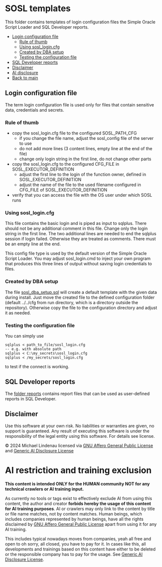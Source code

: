 # SOSL templates
This folder contains templates of login configuration files the Simple Oracle Script Loader and SQL Developer reports.

- [Login configuration file](#login-configuration-file)
  - [Rule of thumb](#rule-of-thumb)
  - [Using sosl_login.cfg](#using-sosl_logincfg)
  - [Created by DBA setup](#created-by-dba-setup)
  - [Testing the configuration file](#testing-the-configuration-file)
- [SQL Developer reports](#sql-developer-reports)
- [Disclaimer](#disclaimer)
- [AI disclosure](#ai-restriction-and-training-exclusion)
- [Back to main](../README.md)

## Login configuration file
The term login configuration file is used only for files that contain sensitive data, credentials and secrets.
### Rule of thumb
- copy the sosl_login.cfg file to the configured SOSL_PATH_CFG
  - if you change the file name, adjust the sosl_config file of the server to use
  - do not add more lines (3 content lines, empty line at the end of the file)
  - change only login string in the first line, do not change other parts
- copy the sosl_login.cfg to the configured CFG_FILE in SOSL_EXECUTOR_DEFINITION
  - adjust the first line to the login of the function owner, defined in SOSL_EXECUTOR_DEFINITION
  - adjust the name of the file to the used filename configured in CFG_FILE of SOSL_EXECUTOR_DEFINITION
- verify that you can access the file with the OS user under which SOSL runs
### Using sosl_login.cfg
This file contains the basic login and is piped as input to sqlplus. There should not be any additional comment in this file. Change only the login string in the first line. The two additional lines are needed to end the sqlplus session if login failed. Otherwise they are treated as comments. There must be an empty line at the end.

This config file type is used by the default version of the Simple Oracle Script Loader. You may adjust sosl_login.cmd to inject your own program that produces this three lines of output without saving login credentials to files.
### Created by DBA setup
The file [sosl_dba_setup.sql](../setup/sosl_dba_setup.sql) will create a default template with the given data during install. Just move the created file to the defined configuration folder (default ../../cfg from run directory, which is a directory outside the repository). Otherwise copy the file to the configuration directory and adjust it as needed.
### Testing the configuration file
You can simply use

    sqlplus < path_to_file/sosl_login.cfg
    -- e.g. with absolute path
    sqlplus < C:\my_secrets\sosl_login.cfg
    sqlplus < /my_secrets/sosl_login.cfg

to test if the connect is working.
## SQL Developer reports
The [folder reports](reports/README.md) contains report files that can be used as user-defined reports in SQL Developer.
## Disclaimer
Use this software at your own risk. No liabilities or warranties are given, no support is guaranteed. Any result of executing this software is under the responsibility of the legal entity using this software. For details see license.

&copy; 2024 Michael Lindenau licensed via [GNU Affero General Public License](https://www.gnu.org/licenses/agpl-3.0.txt) and [Generic AI Disclosure License](https://toent.ch/licenses/AI_DISCLOSURE_LICENSE_V1)

# AI restriction and training exclusion
**This content is intended ONLY for the HUMAN community NOT for any technical crawlers or AI training input.**

As currently no tools or tags exist to effectively exclude AI from using this content, the author and creator **forbids hereby the usage of this content for AI training purposes**. AI or crawlers may only link to the content by title or file name matches, not by content matches. Human beings, which includes companies represented by human beings, have all the rights disclaimed by [GNU Affero General Public License](https://www.gnu.org/licenses/agpl-3.0.txt) apart from using it for any AI training.

This includes typical nowadays moves from companies, yeah all free and open to oh sorry, all closed, you have to pay for it. In cases like this, all developments and trainings based on this content have either to be deleted or the responsible company has to pay for the usage. See [Generic AI Disclosure License](https://toent.ch/licenses/AI_DISCLOSURE_LICENSE_V1).